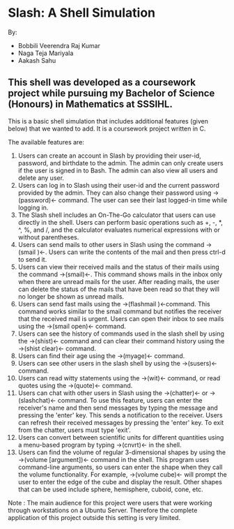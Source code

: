 # Slash: A Shell Simulation
By:
* Bobbili Veerendra Raj Kumar
* Naga Teja Mariyala
* Aakash Sahu
	
This shell was developed as a coursework project while pursuing my Bachelor of Science (Honours) in Mathematics at SSSIHL.
----------------------------------------------------------------------------------------------
This is a basic shell simulation that includes additional features (given below) that we wanted to add. It is a coursework project written in C.

The available features are:
1. Users can create an account in Slash by providing their user-id, password, and birthdate to the admin. The admin can only create users if the user is signed in to Bash. The admin can also view all users and delete any user.
1. Users can log in to Slash using their user-id and the current password provided by the admin. They can also change their password using ->(password)<- command. The user can see their last logged-in time while logging in.
1. The Slash shell includes an On-The-Go calculator that users can use directly in the shell. Users can perform basic operations such as +, -, \*, ^, %, and /, and the calculator evaluates numerical expressions with or without parentheses.
1. Users can send mails to other users in Slash using the command ->(smail <receiver>)<-. Users can write the contents of the mail and then press ctrl-d to send it.
1. Users can view their received mails and the status of their mails using the command ->(smail)<-. This command shows mails in the inbox only when there are unread mails for the user. After reading mails, the user can delete the status of the mails that have been read so that they will no longer be shown as unread mails.
1. Users can send fast mails using the ->(flashmail <receiver>)<-command. This command works similar to the smail command but notifies the receiver that the received mail is urgent. Users can open their inbox to see mails using the ->(smail open)<- command.
1. Users can see the history of commands used in the slash shell by using the ->(shist)<- command and can clear their command history using the ->(shist clear)<- command.
1. Users can find their age using the ->(myage)<- command.
1. Users can see other users in the slash shell by using the ->(susers)<- command.
1. Users can read witty statements using the ->(wit)<- command, or read quotes using the ->(quote)<- command.
1. Users can chat with other users in Slash using the ->(chatter)<- or ->(slashchat)<- command. To use this feature, users can enter the receiver's name and then send messages by typing the message and pressing the 'enter' key. This sends a notification to the receiver. Users can refresh their received messages by pressing the 'enter' key. To exit from the chatter, users must type 'exit'.
1. Users can convert between scientific units for different quantities using a menu-based program by typing ->(cnvrt)<- in the shell.
1. Users can find the volume of regular 3-dimensional shapes by using the ->(volume [argument])<- command in the shell. This program uses command-line arguments, so users can enter the shape when they call the volume functionality. For example, ->(volume cube)<- will prompt the user to enter the edge of the cube and display the result. Other shapes that can be used include sphere, hemisphere, cuboid, cone, etc.

Note : The main audience for this project were users that were working through workstations on a Ubuntu Server. Therefore the complete application of this project outside this setting is very limited.
